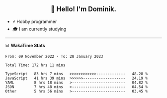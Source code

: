 <h2 align="center">👋 Hello! I'm Dominik.</h2>

- ⚡ Hobby programmer
- 🎓 I am currently studying

---
📊 **WakaTime Stats**
<!--START_SECTION:waka-->

```text
From: 09 November 2022 - To: 28 January 2023

Total Time: 172 hrs 11 mins

TypeScript   83 hrs 7 mins   >>>>>>>>>>>>-------------   48.28 %
JavaScript   41 hrs 39 mins  >>>>>>-------------------   24.19 %
YAML         8 hrs 18 mins   >------------------------   04.82 %
JSON         7 hrs 48 mins   >------------------------   04.54 %
Other        5 hrs 56 mins   >------------------------   03.45 %
```

<!--END_SECTION:waka-->
